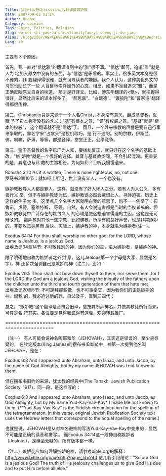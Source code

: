 ```yaml
---
Title: 我为什么把Christianity翻译成嫉妒教
Date: 2007-09-02 01:24
Author: Huahai
Category: opinion
Tags: China, Politics, Religion
Slug: wo-wei-shi-yao-ba-christianityfan-yi-cheng-ji-du-jiao
Alias: /blog/2007/09/%E6%88%91%E4%B8%BA%E4%BB%80%E4%B9%88%E6%8A%8Achristianity%E7%BF%BB%E8%AF%91%E6%88%90%E5%AB%89%E5%A6%92%E6%95%99
Lang: zh
---
```


主要有３个原因。

首先，我一直对"信达雅"的翻译准则中的"雅"很不满。"信达"即可，追求"雅"就是人为 地加入原文中没有的东西，与"信达"是矛盾的。事实上，很多英文本身是很不雅的，非 要翻译得很雅，就有误导读者的嫌疑。我个人认为，这种美化外文的习惯也助长了一些 人盲目地崇洋媚外的心态。相反，如果不盲目追求"雅"，而是正确反映原文自身的味道， 那才是好译文。比如，傅东华翻译的&lt;飘&gt;，就把握得很好，显然比后来的译本好多了。 “郝思嘉”、“白瑞德”、“饿狼陀”和“曹家屯”翻译得都很传神。

第二，Christianity只是来源于一个人名Christ，本身没有意思，翻成基督教，就赋 予了它本身所没有的含义："基"有根本之意，"督"有权威之意，"基督"就是"根本的权威"， 这个翻译就不是"信达"了。 而且，一个外来宗教的声誉是要自己行事来争取的，靠名字来"占欺头"是投机取巧，是 行不通的。别的宗教，伊斯兰，佛，喇嘛，萨满，等等，都是音译，堂堂正正，公平竞争。

第三，鉴于基督教的名字已广为人知，要拨乱反正，就只好在这个名字的基础上改。"嫉 妒教"就是一个很好的选择。其音与基督教类同，不会引起混淆。更重要的是，其意也与此 教的主旨相符。为何如此？且听我慢慢道来。

Romans 3:10 As it is written, There is none righteous, no, not one:  
罗马书3章10节：就如经上所记，世上没有义人，一个也没有。

嫉妒教教导人人都是罪人。这样，就没有了好人坏人之分。若有人为人公义，多有善行义 举，但不与嫉妒教徒为伍，嫉妒教徒必然会嫉恨此人，寻衅迫害。历史上这样的例子太 多，这里点几个名字大家就明白我的意思了，恕不一一例举了：布鲁诺，贞德，塞维特斯， 等等。自然，有人会说迫害都是当时的当权者搞的，但嫉妒教教徒中广泛存在的嫉恨义人 的心理是使这些迫害得逞的主因，这也是无可辩驳的。 嫉妒教对其他一些宗教，比如佛教，所享有的良好声誉，也是非常嫉妒的，非要攻击抹黑而 后快。实际上，嫉妒教的神，本身就名为嫉妒者(注一)。

Exodus 34:14 For thou shalt worship no other god: for the LORD, whose name is Jealous, is a jealous God.  
出埃及记34章14节: 不可敬拜别的神，因为你们的主，名为嫉妒者，是嫉妒的神。

除了明确地自称为嫉妒者之外(注意，这儿Jealous第一个字母是大写，显然是名字)，神 还多次强调自己是嫉妒的神（注二）。比如：

Exodus 20:5 Thou shalt not bow down thyself to them, nor serve them: for I the LORD thy God am a jealous God, visiting the iniquity of the fathers upon the children unto the third and fourth generation of them that hate me;  
出埃及记20章5节: 不可跪拜那些像，也不可事奉它，因为我你们的主是嫉妒的神。恨我 的，我必追讨他的罪，自父及子，直到三四代；

总之，"嫉妒教"这个翻译是音符合旧译，意按其所拜神名，并依其教徒所行而来，可算是名 符其实。各位要是觉得我说得有道理，欢迎转载推广。

=======================================================================

（注一） 有人可能会说神名叫耶和华（JEHOVAH），其实这是谬误的，至少是存疑的。 在钦定版本(King James)的摆布书(Bible)中，神第一次提到他名叫JEHOVAH，是在：

Exodus 6:3 And I appeared unto Abraham, unto Isaac, and unto Jacob, by the name of God Almighty, but by my name JEHOVAH was I not known to them.

但在摆布书旧约的来源，犹太教的经典中(The Tanakh, Jewish Publication Society, 1917)，同一段，是这样写的：

Exodus 6:3 And I appeared unto Abraham, unto Isaac, and unto Jacob, as God Almighty, but by My name Yud-Kay-Vav-Kay\* I made Me not known to them. (\*"Yud-Kay-Vav-Kay" is the Yiddish circumlocution for the spelling of the tetragrammaton. In this verse, original Jewish Publication Society text uses the Hebrew letters that correspond to the actual spelling of the name.)

也就是说，JEHOVAH是从对神名避袆的写法Yud-Kay-Vav-Kay中变来的，显然不可能是正确的读音和拼写.。 而Exodus 34:14这一段神自称嫉妒者（Jealous），是确凿无疑的，所有版本都一样。

（注二）嫉妒徒应如何理解嫉妒的神，请参考bible.org的解释：<http://www.bible.org/page.php?page_id=240> 这儿我引用结论："So our God is a jealous God! The truth of His jealousy challenges us to give God His due and to put Him before all else."

